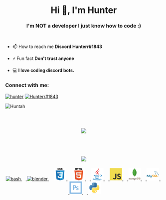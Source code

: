 
<h1 align="center">Hi 👋, I'm Hunter</h1>
<h3 align="center">I'm NOT a developer I just know how to code :)</h3>
<br>

- 📫 How to reach me **Discord Hunterr#1843**

- ⚡ Fun fact **Don't trust anyone**

- 💻 **I love coding discord bots.**

<h3 align="left">Connect with me:</h3>
<p align="left">
<a href="https://www.youtube.com/channel/UCuoHRR6UjegbkuBwu8TdkLQ" target="blank"><img align="center" src="https://raw.githubusercontent.com/rahuldkjain/github-profile-readme-generator/master/src/images/icons/Social/youtube.svg" alt="hunter" height="30" width="40" /></a>
<a href="https://discord.gg/Fb8Yuyhezn" target="blank"><img align="center" src="https://raw.githubusercontent.com/rahuldkjain/github-profile-readme-generator/master/src/images/icons/Social/discord.svg" alt="Hunterr#1843" height="30" width="40" /></a>
</p>

<p align="left"><img src="https://komarev.com/ghpvc/?username=ItsHunterr" alt="Huntah" /></p><br><br>
<p align="center"><img src="https://github-readme-stats.vercel.app/api?</p>line_height=25&show_icons=true&count_private=true&include_all_commits=true&username=ItsHunterr&theme=nord&custom_title=Hunter+Profile"/></p>
<br><br>
<h3 align="center"><img src="https://media.discordapp.net/attachments/889282249441296395/920107493663854622/Untitled-2.png"></h3>
<p align="center">
<a href="https://www.gnu.org/software/bash/" target="_blank" rel="noreferrer"> <img src="https://www.vectorlogo.zone/logos/gnu_bash/gnu_bash-icon.svg" alt="bash" width="40" height="40"/> </a> &nbsp; &nbsp;<a href="https://www.blender.org/" target="_blank" rel="noreferrer"> <img src="https://download.blender.org/branding/community/blender_community_badge_white.svg" alt="blender" width="40" height="40"/> </a> &nbsp; &nbsp; <a href="https://www.w3schools.com/css/" target="_blank" rel="noreferrer"> <img src="https://raw.githubusercontent.com/devicons/devicon/master/icons/css3/css3-original-wordmark.svg" alt="css3" width="40" height="40"/> </a> &nbsp; &nbsp; <a href="https://www.w3.org/html/" target="_blank" rel="noreferrer"> <img src="https://raw.githubusercontent.com/devicons/devicon/master/icons/html5/html5-original-wordmark.svg" alt="html5" width="40" height="40"/> </a> &nbsp; &nbsp;<a href="https://www.java.com" target="_blank" rel="noreferrer"> <img src="https://raw.githubusercontent.com/devicons/devicon/master/icons/java/java-original.svg" alt="java" width="40" height="40"/> </a> &nbsp; &nbsp;<a href="https://developer.mozilla.org/en-US/docs/Web/JavaScript" target="_blank" rel="noreferrer"> <img src="https://raw.githubusercontent.com/devicons/devicon/master/icons/javascript/javascript-original.svg" alt="javascript" width="40" height="40"/> </a> &nbsp; &nbsp;<a href="https://www.mongodb.com/" target="_blank" rel="noreferrer"> <img src="https://raw.githubusercontent.com/devicons/devicon/master/icons/mongodb/mongodb-original-wordmark.svg" alt="mongodb" width="40" height="40"/> </a> &nbsp; &nbsp;<a href="https://www.mysql.com/" target="_blank" rel="noreferrer"> <img src="https://raw.githubusercontent.com/devicons/devicon/master/icons/mysql/mysql-original-wordmark.svg" alt="mysql" width="40" height="40"/> </a> &nbsp; &nbsp;<a href="https://www.photoshop.com/en" target="_blank" rel="noreferrer"> <img src="https://raw.githubusercontent.com/devicons/devicon/master/icons/photoshop/photoshop-line.svg" alt="photoshop" width="40" height="40"/> </a> &nbsp; &nbsp;<a href="https://www.python.org" target="_blank" rel="noreferrer"> <img src="https://raw.githubusercontent.com/devicons/devicon/master/icons/python/python-original.svg" alt="python" width="40" height="40"/> </a> </p>
